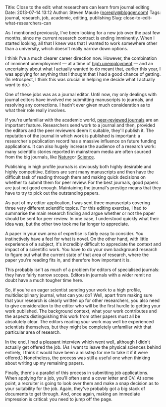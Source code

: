 Title: Close to the edit: what researchers can learn from journal editing
Date: 2013-07-14 13:12
Author: Steven Maude (noreply@blogger.com)
Tags: journal, research, job, academic, editing, publishing
Slug: close-to-edit-what-researchers-can

As I mentioned previously, I've been looking for a new job over the past
few months, since my current research contract is ending imminently.
When I started looking, all that I knew was that I wanted to work
somewhere other than a university, which doesn't really narrow down
options.  
  
I think I've a much clearer career direction now. However, the
combination of imminent unemployment — at a time of [high
unemployment](http://www.bbc.co.uk/news/business-22180300) — and an
uncertainty about what I actually wanted to do meant that, earlier this
year, I was applying for anything that I thought that I had a good
chance of getting. (In retrospect, I think this was crucial in helping
me decide what I actually *want* to do.)   
  
One of these jobs was as a journal editor. Until now, my only dealings
with journal editors have involved me submitting manuscripts to
journals, and resolving any corrections. I hadn't ever given much
consideration as to what their role really involves.  
  
If you're unfamiliar with the academic world, [peer-reviewed
journals](https://en.wikipedia.org/wiki/Academic_journal) are an
important feature. Researchers send work to a journal and then, provided
the editors and the peer reviewers deem it suitable, they'll publish it.
The reputation of the journal in which work is published is important: a
researcher's publication record has a massive influence on future
funding applications. It can also hugely increase the audience of a
research work: many scientific stories reported in mainstream media are
often sourced from the big journals, like
[Nature](http://www.nature.com/)or
[Science](http://www.sciencemag.org/).  
  
Publishing in high profile journals is obviously both highly desirable
and highly competitive. Editors are sent many manuscripts and then have
the difficult task of reading through them and making quick decisions on
whether to submit them for peer review. For the best journals, good
papers are just not good enough. Maintaining the journal's prestige
means that they have to try to pick out the outstanding papers.  
  
As part of my editor application, I was sent three manuscripts covering
three very different scientific topics. For this editing exercise, I had
to summarise the main research finding and argue whether or not the
paper should be sent for peer review. In one case, I understood quickly
what their idea was, but the other two took me far longer to
appreciate.  
  
A paper in your own area of expertise is fairly easy to consider. You
instinctively have a feel for what is novel. On the other hand, with
little experience of a subject, it's incredibly difficult to appreciate
the context and impact of a scientific work. You have to do your own
background research to figure out what the current state of that area of
research, where the paper you're reading fits in, and therefore how
important it is.  
  
This probably isn't as much of a problem for editors of specialised
journals: they have fairly narrow scopes. Editors in journals with a
wider remit no doubt have a much tougher time here.  
  
So, if you're an eager scientist sending your work to a high profile,
multidisciplinary journal, what can you do? Well, apart from making sure
that your research is clearly written up for other researchers, you also
need to give consideration to the editor who will be the first hurdle to
getting your work published. The background context, what your work
contributes and the aspects distinguishing this work from other papers
must all be absolutely clear. The editors reading your work may well be
experienced scientists themselves, but they might be completely
unfamiliar with that particular area of research.  
  
In the end, I had a pleasant interview which went well, although I
didn't actually get offered the job. (As I want to leave the physical
sciences behind entirely, I think it would have been a misstep for me to
take it if it were offered.) Nonetheless, the process was still a useful
one when thinking about writing up my remaining papers.  
  
Finally, there's a parallel of this process in submitting job
applications. When applying for a job, you'll often send a cover letter
and CV. At some point, a recruiter is going to look over them and make a
snap decision as to your suitability for the job. Again, they've
probably got a big stack of documents to get through. And, once again,
making an immediate impression is critical: you need to jump off the
page.
